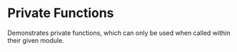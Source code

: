 # Private Functions

Demonstrates private functions, which can only be used when called within
their given module.
